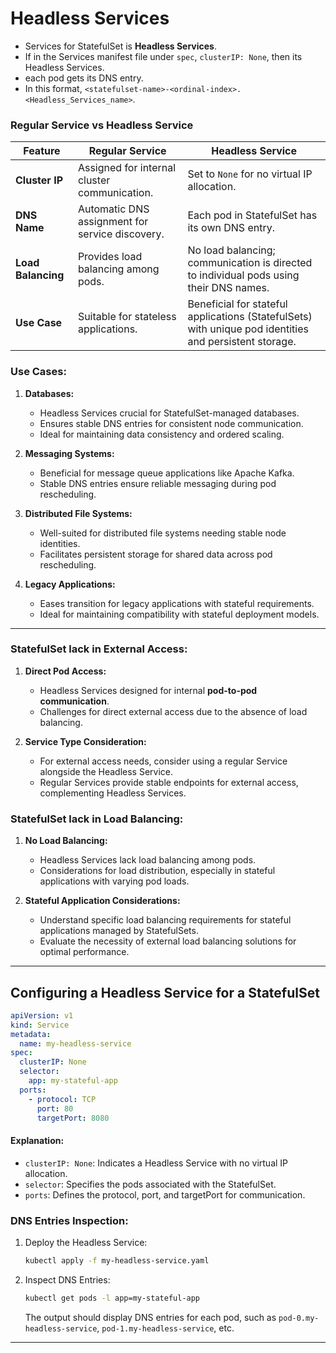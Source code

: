# Headless Services

- Services for StatefulSet is **Headless Services**.
- If in the Services manifest file under `spec`, `clusterIP: None`, then its Headless Services.
- each pod gets its DNS entry.
- In this format, `<statefulset-name>-<ordinal-index>.<Headless_Services_name>`.

### Regular Service vs Headless Service

| Feature            | Regular Service                                 | Headless Service                                                                                       |
| ------------------ | ----------------------------------------------- | ------------------------------------------------------------------------------------------------------ |
| **Cluster IP**     | Assigned for internal cluster communication.    | Set to `None` for no virtual IP allocation.                                                            |
| **DNS Name**       | Automatic DNS assignment for service discovery. | Each pod in StatefulSet has its own DNS entry.                                                         |
| **Load Balancing** | Provides load balancing among pods.             | No load balancing; communication is directed to individual pods using their DNS names.                 |
| **Use Case**       | Suitable for stateless applications.            | Beneficial for stateful applications (StatefulSets) with unique pod identities and persistent storage. |

### Use Cases:

1.  **Databases:**

    - Headless Services crucial for StatefulSet-managed databases.
    - Ensures stable DNS entries for consistent node communication.
    - Ideal for maintaining data consistency and ordered scaling.

2.  **Messaging Systems:**

    - Beneficial for message queue applications like Apache Kafka.
    - Stable DNS entries ensure reliable messaging during pod rescheduling.

3.  **Distributed File Systems:**

    - Well-suited for distributed file systems needing stable node identities.
    - Facilitates persistent storage for shared data across pod rescheduling.

4.  **Legacy Applications:**

    - Eases transition for legacy applications with stateful requirements.
    - Ideal for maintaining compatibility with stateful deployment models.

---

### StatefulSet lack in External Access:

1.  **Direct Pod Access:**

    - Headless Services designed for internal **pod-to-pod communication**.
    - Challenges for direct external access due to the absence of load balancing.

2.  **Service Type Consideration:**

    - For external access needs, consider using a regular Service alongside the Headless Service.
    - Regular Services provide stable endpoints for external access, complementing Headless Services.

### StatefulSet lack in Load Balancing:

1.  **No Load Balancing:**

    - Headless Services lack load balancing among pods.
    - Considerations for load distribution, especially in stateful applications with varying pod loads.

2.  **Stateful Application Considerations:**

    - Understand specific load balancing requirements for stateful applications managed by StatefulSets.
    - Evaluate the necessity of external load balancing solutions for optimal performance.

---

## Configuring a Headless Service for a StatefulSet

```yaml
apiVersion: v1
kind: Service
metadata:
  name: my-headless-service
spec:
  clusterIP: None
  selector:
    app: my-stateful-app
  ports:
    - protocol: TCP
      port: 80
      targetPort: 8080
```

#### Explanation:

- `clusterIP: None`: Indicates a Headless Service with no virtual IP allocation.
- `selector`: Specifies the pods associated with the StatefulSet.
- `ports`: Defines the protocol, port, and targetPort for communication.

### DNS Entries Inspection:

1.  Deploy the Headless Service:

    ```bash
    kubectl apply -f my-headless-service.yaml
    ```

2.  Inspect DNS Entries:

    ```bash
    kubectl get pods -l app=my-stateful-app
    ```

    The output should display DNS entries for each pod, such as `pod-0.my-headless-service`, `pod-1.my-headless-service`, etc.

---
